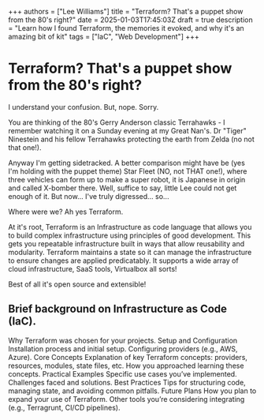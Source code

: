 +++
authors = ["Lee Williams"]
title = "Terraform? That's a puppet show from the 80's right?"
date = 2025-01-03T17:45:03Z
draft = true
description = "Learn how I found Terraform, the memories it evoked, and why it's an amazing bit of kit"
tags = ["IaC", "Web Development"]
+++
# Terraform? That's a puppet show from the 80's right?

I understand your confusion. But, nope. Sorry.

You are thinking of the 80's Gerry Anderson classic Terrahawks - I remember watching it on a Sunday evening at my Great Nan's. Dr "Tiger" Ninestein and his fellow Terrahawks protecting the earth from Zelda (no not that one!).

Anyway I'm getting sidetracked. A better comparison might have be (yes I'm holding with the puppet theme) Star Fleet (NO, not THAT one!), where three vehicles can form up to make a super robot, it is Japanese in origin and called X-bomber there. Well, suffice to say, little Lee could not get enough of it. But now... I've truly digressed... so...

Where were we? Ah yes Terraform.

At it's root, Terraform is an Infrastructure as code language that allows you to build complex infrastructure using principles of good development. This gets you repeatable infrastructure built in ways that allow reusability and modularity. Terraform maintains a state so it can manage the infrastructure to ensure changes are applied predicatably. It supports a wide array of cloud infrastructure, SaaS tools, Virtualbox all sorts!

Best of all it's open source and extensible!


## Brief background on Infrastructure as Code (IaC).



Why Terraform was chosen for your projects.
Setup and Configuration
Installation process and initial setup.
Configuring providers (e.g., AWS, Azure).
Core Concepts
Explanation of key Terraform concepts: providers, resources, modules, state files, etc.
How you approached learning these concepts.
Practical Examples
Specific use cases you’ve implemented.
Challenges faced and solutions.
Best Practices
Tips for structuring code, managing state, and avoiding common pitfalls.
Future Plans
How you plan to expand your use of Terraform.
Other tools you’re considering integrating (e.g., Terragrunt, CI/CD pipelines).